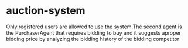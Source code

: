 # auction-system
 Only registered users are allowed to use the system.The second agent is the PurchaserAgent 
 that requires bidding to buy and it suggests aproper bidding price by analyzing the bidding 
 history of the bidding competitor
